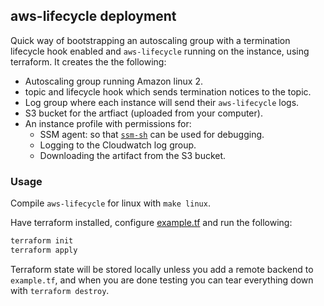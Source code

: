 ## aws-lifecycle deployment

Quick way of bootstrapping an autoscaling group with a termination lifecycle hook enabled
and `aws-lifecycle` running on the instance, using terraform. It creates the the following:

- Autoscaling group running Amazon linux 2.
- topic and lifecycle hook which sends termination notices to the topic.
- Log group where each instance will send their `aws-lifecycle` logs.
- S3 bucket for the artfiact (uploaded from your computer).
- An instance profile with permissions for:
  - SSM agent: so that [`ssm-sh`](https://github.com/itsdalmo/ssm-sh) can be used for debugging.
  - Logging to the Cloudwatch log group.
  - Downloading the artifact from the S3 bucket.

### Usage

Compile `aws-lifecycle` for linux with `make linux`.

Have terraform installed, configure [example.tf](./example.tf) and run the following:

```bash
terraform init
terraform apply
```

Terraform state will be stored locally unless you add a remote backend to `example.tf`,
and when you are done testing you can tear everything down with `terraform destroy`.
